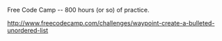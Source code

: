 Free Code Camp -- 800 hours (or so) of practice.

http://www.freecodecamp.com/challenges/waypoint-create-a-bulleted-unordered-list

